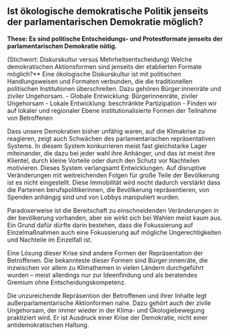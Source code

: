 ## Ist ökologische demokratische Politik jenseits der parlamentarischen Demokratie möglich?

**These: Es sind politische Entscheidungs- und Protestformate jenseits der parlamentarischen Demokratie nötig.**

(Stichwort: Diskurskultur versus Mehrheitsentscheidung) Welche demokratischen Aktionsformen sind jenseits der etablierten Formate möglich?** Eine ökologische Diskurskultur ist mit politischen Handlungsweisen und Formaten verbunden, die die traditionellen politischen Institutionen überschreiten. Dazu gehören Bürger:innenräte und ziviler Ungehorsam. 
         - Globale Entwicklung: Bürgerinnenräte, ziviler Ungehorsam
         - Lokale Entwicklung: beschränkte Partizipation
         - Finden wir auf lokaler und regionaler Ebene institutionalisierte Formen der Teilnahme von Betroffenen

Dass unsere Demokratien bisher unfähig waren, auf die Klimakrise zu reagieren, zeigt auch Schwächen des parlamentarischen repräsentativen Systems. In diesem System konkurrieren meist fast gleichstarke Lager miteinander, die dazu bei jeder wahl ihre Anhänger, und das ist meist ihre Klientel, durch kleine Vorteile oder durch den Schutz vor Nachteilen motivieren. Dieses System verlangsamt Entwicklungen. Auf disruptive Veränderungen mit weitreichenden Folgen für große Teile der Bevölkerung ist es nicht eingestellt. Diese Immobilität wird nocht dadurch verstärkt dass die Parteinen berufspolitikerinnen, die Bevölkerung repräsentieren, von Spenden anhängig sind und von Lobbys manipuliert wurden.

Paradoxerweise ist die Bereitschaft zu einschneidenden Veränderungen in der bevölkerung vorhanden, aber sie wirkt sich bei Wahlen meist kaum aus. Ein Grund dafür dürfte darin bestehen, dass die Fokussierung auf Einzelmaßnahmen auch eine Fokussierung auf mögliche Ungerechtigkeiten und Nachteile im Einzelfall ist.

Eine Lösung dieser Krise sind andere Formen der Repräsentation der Betroffenen. Die bekannteste dieser Formen sind Bürger:innenräte, die inzwischen vor allem zu Klimathemen in vielen Ländern durchgeführt wurden – meist allerdings nur zur Ideenfindung und als beratendes Gremium ohne Entscheidungskompetenz.

Die unzureichende Repräsention der Betroffenen und ihrer Inhalte legt außerparlamentarische Aktionformen nahe. Dazu gehört auch der zivile Ungehorsam, der immer wieder in der Klima- und Ökologiebewegung praktiziert wird. Er ist Ausdruck einer Krise der Demokratie, nicht einer antidemokratischen Haltung. 
